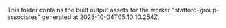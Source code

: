 This folder contains the built output assets for the worker "stafford-group-associates" generated at 2025-10-04T05:10:10.254Z.